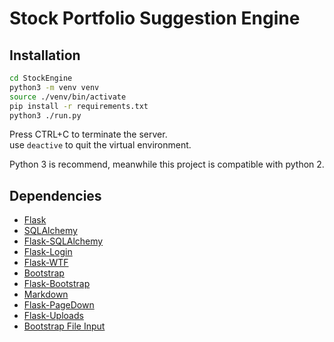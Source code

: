 # Stock Portfolio Suggestion Engine

## Installation
```sh
cd StockEngine
python3 -m venv venv
source ./venv/bin/activate
pip install -r requirements.txt
python3 ./run.py
```

Press CTRL+C to terminate the server.  
use `deactive` to quit the virtual environment.

Python 3 is recommend, meanwhile this project is compatible with python 2.

## Dependencies

- [Flask](https://github.com/mitsuhiko/flask)
- [SQLAlchemy](https://github.com/zzzeek/sqlalchemy)
- [Flask-SQLAlchemy](https://github.com/mitsuhiko/flask-sqlalchemy)
- [Flask-Login](https://github.com/maxcountryman/flask-login)
- [Flask-WTF](https://github.com/lepture/flask-wtf)
- [Bootstrap](http://getbootstrap.com/)
- [Flask-Bootstrap](https://github.com/mbr/flask-bootstrap)
- [Markdown](https://pythonhosted.org/Markdown/)
- [Flask-PageDown](https://github.com/miguelgrinberg/Flask-PageDown)
- [Flask-Uploads](https://packages.python.org/Flask-Uploads/)
- [Bootstrap File Input](https://github.com/kartik-v/bootstrap-file-input)
